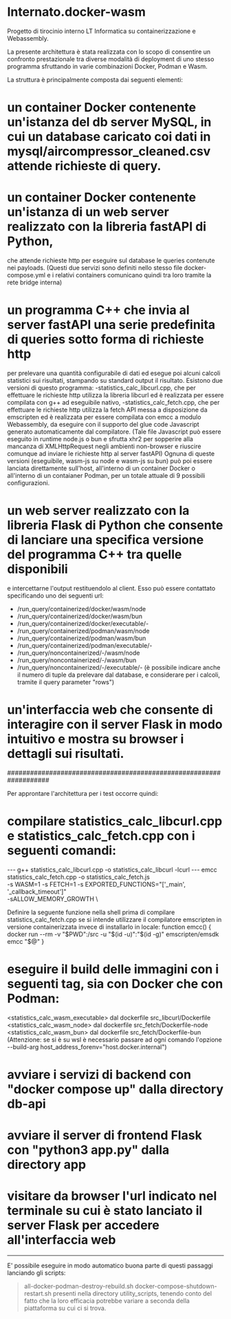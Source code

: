 # Internato.docker-wasm
Progetto di tirocinio interno LT Informatica su containerizzazione e Webassembly.

La presente architettura è stata realizzata con lo scopo di consentire un confronto prestazionale tra diverse modalità di deployment di uno stesso programma 
sfruttando in varie combinazioni Docker, Podman e Wasm.

La struttura è principalmente composta dai seguenti elementi:
# un container Docker contenente un'istanza del db server MySQL, in cui un database caricato coi dati in mysql/aircompressor_cleaned.csv attende richieste di query.
# un container Docker contenente un'istanza di un web server realizzato con la libreria fastAPI di Python, 
che attende richieste http per eseguire sul database le queries contenute nei payloads.
(Questi due servizi sono definiti nello stesso file docker-compose.yml e i relativi containers comunicano quindi tra loro tramite la rete bridge interna)

# un programma C++ che invia al server fastAPI una serie predefinita di queries sotto forma di richieste http  
per prelevare una quantità configurabile di dati ed esegue poi alcuni calcoli statistici sui risultati, stampando su standard output il risultato.
Esistono due versioni di questo programma:
-statistics_calc_libcurl.cpp, che per effettuare le richieste http utilizza la libreria libcurl ed è realizzata per essere compilata con g++ ad eseguibile nativo,
-statistics_calc_fetch.cpp, che per effettuare le richieste http utilizza la fetch API messa a disposizione da emscripten ed è realizzata per essere compilata con emcc
a modulo Webassembly, da eseguire con il supporto del glue code Javascript generato automaticamente dal compilatore.
(Tale file Javascript può essere eseguito in runtime node.js o bun e sfrutta xhr2 per sopperire alla mancanza di XMLHttpRequest negli ambienti non-browser e riuscire
comunque ad inviare le richieste http al server fastAPI)
Ognuna di queste versioni (eseguibile, wasm-js su node e wasm-js su bun) può poi essere lanciata direttamente sull'host, 
all'interno di un container Docker o all'interno di un contaianer Podman, per un totale attuale di 9 possibili configurazioni.

# un web server realizzato con la libreria Flask di Python che consente di lanciare una specifica versione del programma C++ tra quelle disponibili
e intercettarne l'output restituendolo al client.
Esso può essere contattato specificando uno dei seguenti url:
- /run_query/containerized/docker/wasm/node
- /run_query/containerized/docker/wasm/bun
- /run_query/containerized/docker/executable/-
- /run_query/containerized/podman/wasm/node
- /run_query/containerized/podman/wasm/bun
- /run_query/containerized/podman/executable/-
- /run_query/noncontainerized/-/wasm/node
- /run_query/noncontainerized/-/wasm/bun
- /run_query/noncontainerized/-/executable/-
(è possibile indicare anche il numero di tuple da prelevare dal database, e considerare per i calcoli, tramite il query parameter "rows")

# un'interfaccia web che consente di interagire con il server Flask in modo intuitivo e mostra su browser i dettagli sui risultati.


###################################################################


Per approntare l'architettura per i test occorre quindi:
# compilare statistics_calc_libcurl.cpp e statistics_calc_fetch.cpp con i seguenti comandi:
--- g++ statistics_calc_libcurl.cpp -o statistics_calc_libcurl -lcurl 
--- emcc statistics_calc_fetch.cpp -o statistics_calc_fetch.js \
    -s WASM=1 -s FETCH=1 -s EXPORTED_FUNCTIONS="['_main', '_callback_timeout']" \
    -sALLOW_MEMORY_GROWTH \

Definire la seguente funzione nella shell prima di compilare statistics_calc_fetch.cpp 
se si intende utilizzare il compilatore emscripten in versione containerizzata invece di installarlo in locale:
function emcc() {
    docker run --rm -v "$PWD":/src -u "$(id -u)":"$(id -g)" emscripten/emsdk emcc "$@"
}

# eseguire il build delle immagini con i seguenti tag, sia con Docker che con Podman: 
<statistics_calc_wasm_executable> dal dockerfile src_libcurl/Dockerfile
<statistics_calc_wasm_node> dal dockerfile src_fetch/Dockerfile-node
<statistics_calc_wasm_bun> dal dockerfile src_fetch/Dockerfile-bun
(Attenzione: se si è su wsl è necessario passare ad ogni comando l'opzione --build-arg host_address_forenv="host.docker.internal")

# avviare i servizi di backend con "docker compose up" dalla directory db-api

# avviare il server di frontend Flask con "python3 app.py" dalla directory app

# visitare da browser l'url indicato nel terminale su cui è stato lanciato il server Flask per accedere all'interfaccia web

-------------------------------------------------------------------
E' possibile eseguire in modo automatico buona parte di questi passaggi lanciando gli scripts:
> all-docker-podman-destroy-rebuild.sh
> docker-compose-shutdown-restart.sh
presenti nella directory utility_scripts, tenendo conto del fatto che la loro efficacia potrebbe 
variare a seconda della piattaforma su cui ci si trova. 




